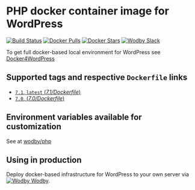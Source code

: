 # PHP docker container image for WordPress

[![Build Status](https://travis-ci.org/wodby/wordpress-php.svg?branch=master)](https://travis-ci.org/wodby/wordpress-php)
[![Docker Pulls](https://img.shields.io/docker/pulls/wodby/wordpress-php.svg)](https://hub.docker.com/r/wodby/wordpress-php)
[![Docker Stars](https://img.shields.io/docker/stars/wodby/wordpress-php.svg)](https://hub.docker.com/r/wodby/wordpress-php)
[![Wodby Slack](http://slack.wodby.com/badge.svg)](http://slack.wodby.com)

To get full docker-based local environment for WordPress see [Docker4WordPress](http://docker4wordpress.org)

## Supported tags and respective `Dockerfile` links

- [`7.1`, `latest` (*7.1/Dockerfile*)](https://github.com/wodby/wordpress-php/tree/master/7.1/Dockerfile)
- [`7.0`, (*7.0/Dockerfile*)](https://github.com/wodby/wordpress-php/tree/master/7.0/Dockerfile)

## Environment variables available for customization

See at [wodby/php](https://github.com/wodby/php)

## Using in production

Deploy docker-based infrastructure for WordPress to your own server via [![Wodby](https://www.google.com/s2/favicons?domain=wodby.com) Wodby](https://wodby.com).
